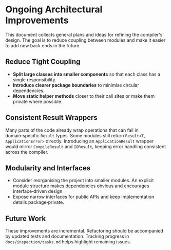 # Ongoing Architectural Improvements

This document collects general plans and ideas for refining the compiler's design. The goal is to reduce coupling between modules and make it easier to add new back ends in the future.

## Reduce Tight Coupling

- **Split large classes into smaller components** so that each class has a single responsibility.
- **Introduce clearer package boundaries** to minimise circular dependencies.
- **Move static helper methods** closer to their call sites or make them private where possible.

## Consistent Result Wrappers

Many parts of the code already wrap operations that can fail in domain‑specific `Result` types. Some modules still return `Result<T, ApplicationError>` directly. Introducing an `ApplicationResult` wrapper would mirror `CompileResult` and `IOResult`, keeping error handling consistent across the compiler.

## Modularity and Interfaces

- Consider reorganising the project into smaller modules. An explicit module structure makes dependencies obvious and encourages interface‑driven design.
- Expose narrow interfaces for public APIs and keep implementation details package‑private.

## Future Work

These improvements are incremental. Refactoring should be accompanied by updated tests and documentation. Tracking progress in `docs/inspection/tasks.md` helps highlight remaining issues.

